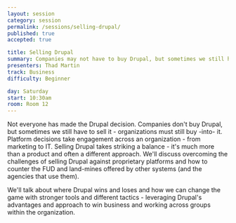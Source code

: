 ```yaml
---
layout: session
category: session
permalink: /sessions/selling-drupal/
published: true
accepted: true

title: Selling Drupal
summary: Companies may not have to buy Drupal, but sometimes we still have to sell it - we'll cover some thoughts on how.
presenters: Thad Martin
track: Business
difficulty: Beginner

day: Saturday
start: 10:30am
room: Room 12
---
```


Not everyone has made the Drupal decision. Companies don't buy Drupal, but sometimes we still have to sell it - organizations must still buy -into- it. Platform decisions take engagement across an organization - from marketing to IT. Selling Drupal takes striking a balance - it's much more than a product and often a different approach. We'll discuss overcoming the challenges of selling Drupal against proprietary platforms and how to counter the FUD and land-mines offered by other systems (and the agencies that use them).

We'll talk about where Drupal wins and loses and how we can change the game with stronger tools and different tactics - leveraging Drupal's advantages and approach to win business and working across groups within the organization.

